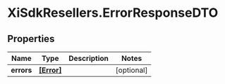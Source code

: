 # XiSdkResellers.ErrorResponseDTO

## Properties

Name | Type | Description | Notes
------------ | ------------- | ------------- | -------------
**errors** | [**[Error]**](Error.md) |  | [optional] 


